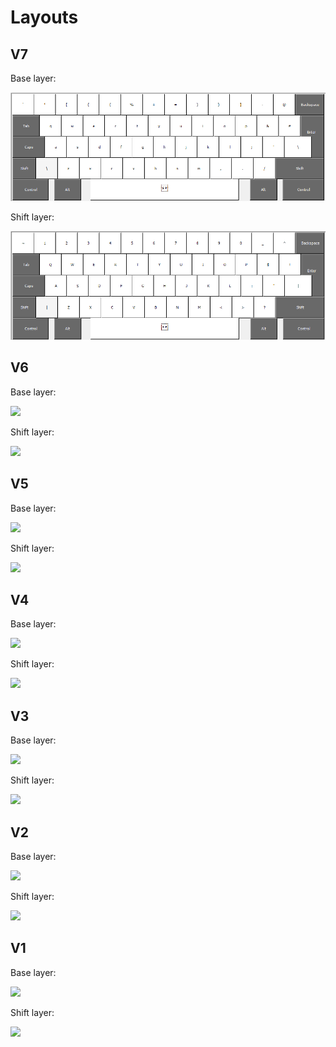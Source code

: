 # Layouts

## V7

Base layer:

![](../pics/layout_base_V7.png)

Shift layer:

![](../pics/layout_shift_V7.png)

## V6

Base layer:

![](../pics/layout_base_V6.png)

Shift layer:

![](../pics/layout_shift_V6.png)

## V5

Base layer:

![](../pics/layout_base_V5.png)

Shift layer:

![](../pics/layout_shift_V5.png)

## V4

Base layer:

![](../pics/layout_base_V4.png)

Shift layer:

![](../pics/layout_shift_V4.png)

## V3

Base layer:

![](../pics/layout_base_V3.png)

Shift layer:

![](../pics/layout_shift_V3.png)

## V2

Base layer:

![](../pics/layout_base_V2.png)

Shift layer:

![](../pics/layout_shift_V2.png)

## V1

Base layer:

![](../pics/layout_base.png)

Shift layer:

![](../pics/layout_shift.png)

